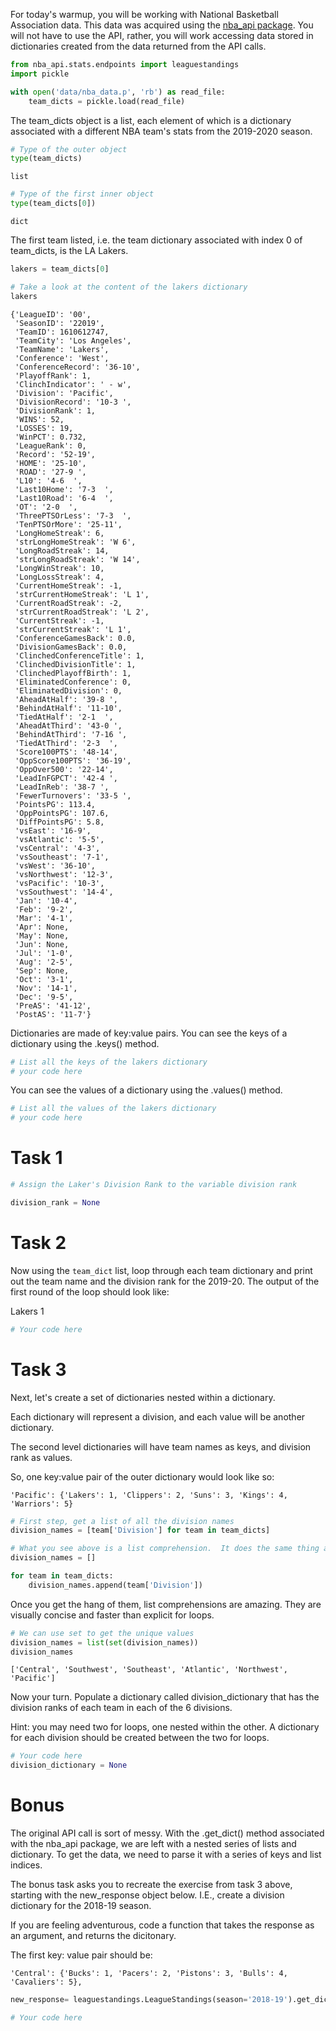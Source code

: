 
For today's warmup, you will be working with National Basketball Association data.  This data was acquired using the [nba_api package](https://github.com/swar/nba_api).  You will not have to use the API, rather, you will work accessing data stored in dictionaries created from the data returned from the API calls.


```python
from nba_api.stats.endpoints import leaguestandings
import pickle
```


```python
with open('data/nba_data.p', 'rb') as read_file:
    team_dicts = pickle.load(read_file)
```

The team_dicts object is a list, each element of which is a dictionary associated with a different NBA team's stats from the 2019-2020 season.  


```python
# Type of the outer object
type(team_dicts)
```




    list




```python
# Type of the first inner object
type(team_dicts[0])
```




    dict



The first team listed, i.e. the team dictionary associated with index 0 of team_dicts, is the LA Lakers.


```python
lakers = team_dicts[0]
```


```python
# Take a look at the content of the lakers dictionary
lakers
```




    {'LeagueID': '00',
     'SeasonID': '22019',
     'TeamID': 1610612747,
     'TeamCity': 'Los Angeles',
     'TeamName': 'Lakers',
     'Conference': 'West',
     'ConferenceRecord': '36-10',
     'PlayoffRank': 1,
     'ClinchIndicator': ' - w',
     'Division': 'Pacific',
     'DivisionRecord': '10-3 ',
     'DivisionRank': 1,
     'WINS': 52,
     'LOSSES': 19,
     'WinPCT': 0.732,
     'LeagueRank': 0,
     'Record': '52-19',
     'HOME': '25-10',
     'ROAD': '27-9 ',
     'L10': '4-6  ',
     'Last10Home': '7-3  ',
     'Last10Road': '6-4  ',
     'OT': '2-0  ',
     'ThreePTSOrLess': '7-3  ',
     'TenPTSOrMore': '25-11',
     'LongHomeStreak': 6,
     'strLongHomeStreak': 'W 6',
     'LongRoadStreak': 14,
     'strLongRoadStreak': 'W 14',
     'LongWinStreak': 10,
     'LongLossStreak': 4,
     'CurrentHomeStreak': -1,
     'strCurrentHomeStreak': 'L 1',
     'CurrentRoadStreak': -2,
     'strCurrentRoadStreak': 'L 2',
     'CurrentStreak': -1,
     'strCurrentStreak': 'L 1',
     'ConferenceGamesBack': 0.0,
     'DivisionGamesBack': 0.0,
     'ClinchedConferenceTitle': 1,
     'ClinchedDivisionTitle': 1,
     'ClinchedPlayoffBirth': 1,
     'EliminatedConference': 0,
     'EliminatedDivision': 0,
     'AheadAtHalf': '39-8 ',
     'BehindAtHalf': '11-10',
     'TiedAtHalf': '2-1  ',
     'AheadAtThird': '43-0 ',
     'BehindAtThird': '7-16 ',
     'TiedAtThird': '2-3  ',
     'Score100PTS': '48-14',
     'OppScore100PTS': '36-19',
     'OppOver500': '22-14',
     'LeadInFGPCT': '42-4 ',
     'LeadInReb': '38-7 ',
     'FewerTurnovers': '33-5 ',
     'PointsPG': 113.4,
     'OppPointsPG': 107.6,
     'DiffPointsPG': 5.8,
     'vsEast': '16-9',
     'vsAtlantic': '5-5',
     'vsCentral': '4-3',
     'vsSoutheast': '7-1',
     'vsWest': '36-10',
     'vsNorthwest': '12-3',
     'vsPacific': '10-3',
     'vsSouthwest': '14-4',
     'Jan': '10-4',
     'Feb': '9-2',
     'Mar': '4-1',
     'Apr': None,
     'May': None,
     'Jun': None,
     'Jul': '1-0',
     'Aug': '2-5',
     'Sep': None,
     'Oct': '3-1',
     'Nov': '14-1',
     'Dec': '9-5',
     'PreAS': '41-12',
     'PostAS': '11-7'}



Dictionaries are made of key:value pairs. You can see the keys of a dictionary using the .keys() method.


```python
# List all the keys of the lakers dictionary
# your code here
```

You can see the values of a dictionary using the .values() method.


```python
# List all the values of the lakers dictionary
# your code here
```

# Task 1


```python
# Assign the Laker's Division Rank to the variable division rank

division_rank = None
```

# Task 2

Now using the `team_dict` list, loop through each team dictionary and print out the team name and the division rank for the 2019-20.
The output of the first round of the loop should look like:  

Lakers 1


```python
# Your code here
```

# Task 3

Next, let's create a set of dictionaries nested within a dictionary.  

Each dictionary will represent a division, and each value will be another dictionary.  

The second level dictionaries will have team names as keys, and division rank as values.

So, one key:value pair of the outer dictionary would look like so:

`'Pacific': {'Lakers': 1, 'Clippers': 2, 'Suns': 3, 'Kings': 4, 'Warriors': 5}`




```python
# First step, get a list of all the division names
division_names = [team['Division'] for team in team_dicts]
```


```python
# What you see above is a list comprehension.  It does the same thing as below.
division_names = []

for team in team_dicts:
    division_names.append(team['Division'])
```

Once you get the hang of them, list comprehensions are amazing.  They are visually concise and faster than explicit for loops.


```python
# We can use set to get the unique values
division_names = list(set(division_names))
division_names
```




    ['Central', 'Southwest', 'Southeast', 'Atlantic', 'Northwest', 'Pacific']



Now your turn.  Populate a dictionary called division_dictionary that has the division ranks of each team in each of the 6 divisions.

Hint: you may need two for loops, one nested within the other.  A dictionary for each division should be created between the two for loops.


```python
# Your code here
division_dictionary = None

```

# Bonus

The original API call is sort of messy.  With the .get_dict() method associated with the nba_api package, we are left with a nested series of lists and dictionary. To get the data, we need to parse it with a series of keys and list indices. 

The bonus task asks you to recreate the exercise from task 3 above, starting with the new_response object below.  I.E., create a division dictionary for the 2018-19 season.

If you are feeling adventurous, code a function that takes the response as an argument, and returns the dicitonary.

The first key: value pair should be:

`'Central': {'Bucks': 1,
  'Pacers': 2,
  'Pistons': 3,
  'Bulls': 4,
  'Cavaliers': 5},`


```python
new_response= leaguestandings.LeagueStandings(season='2018-19').get_dict()
```


```python
# Your code here
```


```python

```
